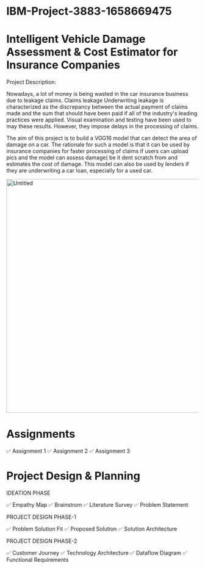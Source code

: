 # IBM-Project-3883-1658669475
# Intelligent Vehicle Damage Assessment &amp; Cost Estimator for Insurance Companies
Project Description:

Nowadays, a lot of money is being wasted in the car insurance business due to leakage claims. Claims leakage Underwriting leakage is characterized as the discrepancy between the actual payment of claims made and the sum that should have been paid if all of the industry's leading practices were applied. Visual examination and testing have been used to may these results. However, they impose delays in the processing of claims.

The aim of this project is to build a VGG16 model that can detect the area of damage on a car. The rationale for such a model is that it can be used by insurance companies for faster processing of claims if users can upload pics and the model can assess damage( be it dent scratch from and estimates the cost of damage. This model can also be used by lenders if they are underwriting a car loan, especially for a used car.

<img width="612" alt="Untitled" src="https://user-images.githubusercontent.com/113599453/196982117-cedeb9c6-0689-4023-b148-a26cd90fbb02.png">


# Assignments
✅ Assignment 1 ✅ Assignment 2 ✅ Assignment 3
# Project Design & Planning
IDEATION PHASE

✅ Empathy Map
✅ Brainstrom
✅ Literature Survey
✅ Problem Statement

PROJECT DESIGN PHASE-1

✅ Problem Solution Fit
✅ Proposed Solution
✅ Solution Architecture

PROJECT DESIGN PHASE-2

✅ Customer Journey
✅ Technology Architecture
✅ Dataflow Diagram
✅ Functional Requirements
